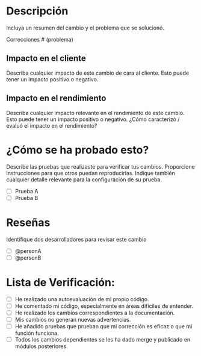 # Descripción

Incluya un resumen del cambio y el problema que se solucionó. 

Correcciones # (problema)

## Impacto en el cliente

Describa cualquier impacto de este cambio de cara al cliente. Esto puede tener un impacto positivo o negativo.

## Impacto en el rendimiento

Describa cualquier impacto relevante en el rendimiento de este cambio. Esto puede tener un impacto positivo o negativo. ¿Cómo caracterizó / evaluó el impacto en el rendimiento?

# ¿Cómo se ha probado esto?

Describe las pruebas que realizaste para verificar tus cambios. Proporcione instrucciones para que otros puedan reproducirlas. Indique también cualquier detalle relevante para la configuración de su prueba.

- [ ] Prueba A
- [ ] Prueba B

# Reseñas

Identifique dos desarrolladores para revisar este cambio

- [ ] @personA
- [ ] @personB

# Lista de Verificación:

- [ ] He realizado una autoevaluación de mi propio código.
- [ ] He comentado mi código, especialmente en áreas difíciles de entender.
- [ ] He realizado los cambios correspondientes a la documentación.
- [ ] Mis cambios no generan nuevas advertencias.
- [ ] He añadido pruebas que prueban que mi corrección es eficaz o que mi función funciona.
- [ ] Todos los cambios dependientes se les ha dado merge y publicado en módulos posteriores.
